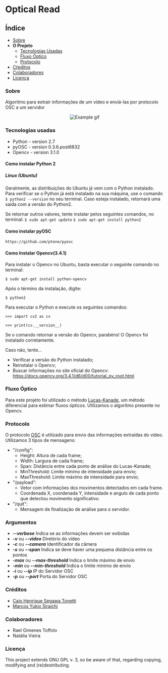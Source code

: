 # Optical Read

## Índice

- [Sobre](#sobre)
- __O Projeto__
    - [Tecnologias Usadas](#tecnologias-usadas)
    - [Fluxo Óptico](#fluxo-óptico)
    - [Protocolo](#protocolo)
- [Cŕeditos](#créditos)
- [Colaboradores](#colaboradores)
- [Licença](#licença)

### Sobre

Algoritmo para extrair informações de um vídeo e enviá-las por protocolo OSC a um servidor

<p align="center">
    <img src="example.gif" alt="Example gif"/>
</p>

### Tecnologias usadas
- Python - version 2.7
- pyOSC - version 0.3.6.post6832
- Opencv - version 3.1.0

#### Como instalar Python 2
##### Linux (Ubuntu)
Geralmente, as distribuições do Ubuntu já vem com o Python instalado. Para verificar se o Python já está instalado na sua máquina, use o comando `$ python2 --version` no seu terminal. Caso esteja instalado, retornará uma saída com a versão do Python2.

Se retornar outros valores, tente instalar pelos seguintes comandos, no terminal:
`$ sudo apt-get update`
`$ sudo apt-get install python2`

#### Como instalar pyOSC
    https://github.com/ptone/pyosc

#### Como Instalar Opencv(3.4.1)
Para instalar o Opencv no Ubuntu, basta executar o seguinte comando no terminal:

`$ sudo apt-get install python-opencv`

Após o término da instalação, digite: 

`$ python2`

Para executar o Python e execute os seguintes comandos:

`>>> import cv2 as cv`

`>>> print(cv.__version__)`

Se o comando retornar a versão do Opencv, parabéns! O Opencv foi instalado corretamente.

Caso não, tente...
- Verificar a versão do Python instalado;
- Reinstalar o Opencv;
- Buscar informações no site oficial do Opencv: https://docs.opencv.org/3.4.1/d6/d00/tutorial_py_root.html

### Fluxo Óptico
Para este projeto foi utilizado o método [Lucas-Kanade](https://en.wikipedia.org/wiki/Lucas%E2%80%93Kanade_method), um método diferencial para estimar fluxos ópticos. Utilizamos o algoritmo presente no Opencv.

### Protocolo
O protocolo [OSC](https://en.wikipedia.org/wiki/Open_Sound_Control) é utilizado para envio das informações extraídas do vídeo. Utilizamos 3 tipos de mensagens:

- "/config": 
    - Height: Altura de cada frame;
    - Width: Largura de cada frame;
    - Span: Distância entre cada ponto de análise do Lucas-Kanade;
    - MinThreshold: Limite mínimo de intensidade para envio;
    - MaxThreshold: Limite máximo de intensidade para envio;
- "/payload":
    - Vetor com informações dos movimentos detectados em cada frame.
    - Coordenada X, coordenada Y, intensidade e angulo de cada ponto que detectou movimento significativo.
- "/quit":
    - Mensagem de finalização de análise para o servidor.
    
### Argumentos

- ***--verbose*** Indica se as informações devem ser exibidas
- ***-v*** ou ***--video*** Diretório do vídeo
- ***-c*** ou ***--camera*** Identificador da câmera
- ***-s*** ou ***--span*** Indica se deve haver uma pequena distância entre os pontos
- ***-max*** ou ***--max-threshold*** Indica o limite máximo de envio
- ***-min*** ou ***--min-threshold*** Indica o limite mínimo de envio
- ***-i*** ou ***--ip*** IP do Servidor OSC
- ***-p*** ou ***--port*** Porta do Servidor OSC

### Créditos
- [Caio Henrique Segawa Tonetti](https://github.com/LionsWrath)
- [Marcos Yukio Siraichi](https://github.com/YuKill)

### Colaboradores
- Rael Gimenes Toffolo
- Natália Vieira

### Licença
This project extends GNU GPL v. 3, so be aware of that, regarding copying, modifying and (re)destributing.

